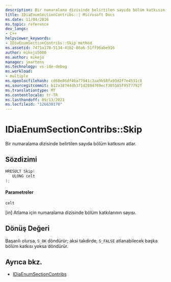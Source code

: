 ```yaml
---
description: Bir numaralama dizisinde belirtilen sayıda bölüm katkısını atlar.
title: IDiaEnumSectionContribs::| Microsoft Docs
ms.date: 11/04/2016
ms.topic: reference
dev_langs:
- C++
helpviewer_keywords:
- IDiaEnumSectionContribs::Skip method
ms.assetid: 7471a178-5134-41b2-80a6-51ff96abe916
author: mikejo5000
ms.author: mikejo
manager: jmartens
ms.technology: vs-ide-debug
ms.workload:
- multiple
ms.openlocfilehash: cd60e86df46a77941c3aa9b58fa93d2f7e4531c8
ms.sourcegitcommit: b12a38744db371d2894769ecf305585f9577792f
ms.translationtype: MT
ms.contentlocale: tr-TR
ms.lasthandoff: 09/13/2021
ms.locfileid: "126630170"
---
```

# <a name="idiaenumsectioncontribsskip"></a>IDiaEnumSectionContribs::Skip
Bir numaralama dizisinde belirtilen sayıda bölüm katkısını atlar.

## <a name="syntax"></a>Sözdizimi

```C++
HRESULT Skip( 
   ULONG celt
);
```

#### <a name="parameters"></a>Parametreler
 `celt`

[in] Atlama için numaralama dizisinde bölüm katkılarının sayısı.

## <a name="return-value"></a>Dönüş Değeri
 Başarılı olursa, `S_OK` döndürür; aksi takdirde, `S_FALSE` atlanabilecek başka bölüm katkısı yoksa döndürür.

## <a name="see-also"></a>Ayrıca bkz.
- [IDiaEnumSectionContribs](../../debugger/debug-interface-access/idiaenumsectioncontribs.md)
